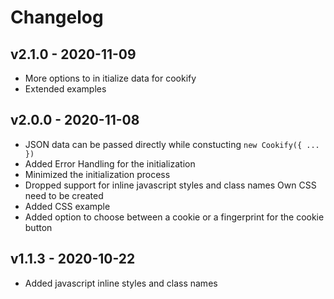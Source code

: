 # Changelog

## v2.1.0 - 2020-11-09

* More options to in itialize data for cookify
* Extended examples

## v2.0.0 - 2020-11-08

* JSON data can be passed directly while constucting `new Cookify({ ... })`
* Added Error Handling for the initialization
* Minimized the initialization process
* Dropped support for inline javascript styles and class names
Own CSS need to be created
* Added CSS example
* Added option to choose between a cookie or a fingerprint for the cookie button

## v1.1.3 - 2020-10-22

* Added javascript inline styles and class names